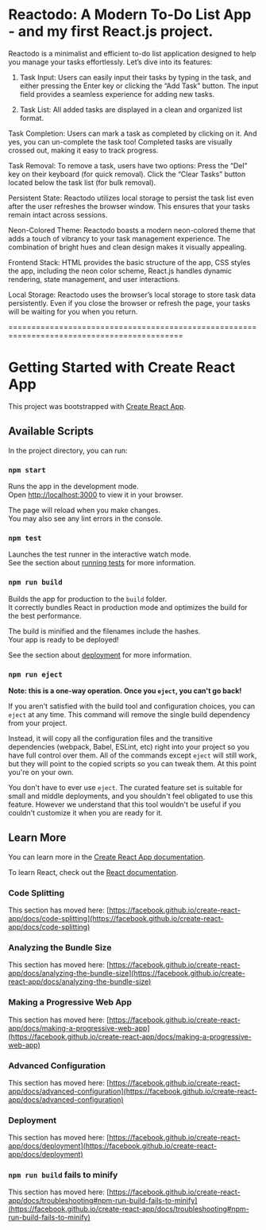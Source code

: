 # Reactodo: A Modern To-Do List App - and my first React.js project. #

Reactodo is a minimalist and efficient to-do list application designed to help you manage your tasks effortlessly. Let’s dive into its features:

1. Task Input:
Users can easily input their tasks by typing in the task, and either pressing the Enter key or clicking the “Add Task” button.
The input field provides a seamless experience for adding new tasks.

2. Task List:
All added tasks are displayed in a clean and organized list format.

Task Completion:
Users can mark a task as completed by clicking on it. And yes, you can un-complete the task too!
Completed tasks are visually crossed out, making it easy to track progress.

Task Removal:
To remove a task, users have two options:
Press the “Del” key on their keyboard (for quick removal).
Click the “Clear Tasks” button located below the task list (for bulk removal).

Persistent State:
Reactodo utilizes local storage to persist the task list even after the user refreshes the browser window.
This ensures that your tasks remain intact across sessions.

Neon-Colored Theme:
Reactodo boasts a modern neon-colored theme that adds a touch of vibrancy to your task management experience.
The combination of bright hues and clean design makes it visually appealing.

Frontend Stack:
HTML provides the basic structure of the app, CSS styles the app, including the neon color scheme, React.js handles dynamic rendering, state management, and user interactions.

Local Storage:
Reactodo uses the browser’s local storage to store task data persistently.
Even if you close the browser or refresh the page, your tasks will be waiting for you when you return.

============================================================================================

# Getting Started with Create React App

This project was bootstrapped with [Create React App](https://github.com/facebook/create-react-app).

## Available Scripts

In the project directory, you can run:

### `npm start`

Runs the app in the development mode.\
Open [http://localhost:3000](http://localhost:3000) to view it in your browser.

The page will reload when you make changes.\
You may also see any lint errors in the console.

### `npm test`

Launches the test runner in the interactive watch mode.\
See the section about [running tests](https://facebook.github.io/create-react-app/docs/running-tests) for more information.

### `npm run build`

Builds the app for production to the `build` folder.\
It correctly bundles React in production mode and optimizes the build for the best performance.

The build is minified and the filenames include the hashes.\
Your app is ready to be deployed!

See the section about [deployment](https://facebook.github.io/create-react-app/docs/deployment) for more information.

### `npm run eject`

**Note: this is a one-way operation. Once you `eject`, you can't go back!**

If you aren't satisfied with the build tool and configuration choices, you can `eject` at any time. This command will remove the single build dependency from your project.

Instead, it will copy all the configuration files and the transitive dependencies (webpack, Babel, ESLint, etc) right into your project so you have full control over them. All of the commands except `eject` will still work, but they will point to the copied scripts so you can tweak them. At this point you're on your own.

You don't have to ever use `eject`. The curated feature set is suitable for small and middle deployments, and you shouldn't feel obligated to use this feature. However we understand that this tool wouldn't be useful if you couldn't customize it when you are ready for it.

## Learn More

You can learn more in the [Create React App documentation](https://facebook.github.io/create-react-app/docs/getting-started).

To learn React, check out the [React documentation](https://reactjs.org/).

### Code Splitting

This section has moved here: [https://facebook.github.io/create-react-app/docs/code-splitting](https://facebook.github.io/create-react-app/docs/code-splitting)

### Analyzing the Bundle Size

This section has moved here: [https://facebook.github.io/create-react-app/docs/analyzing-the-bundle-size](https://facebook.github.io/create-react-app/docs/analyzing-the-bundle-size)

### Making a Progressive Web App

This section has moved here: [https://facebook.github.io/create-react-app/docs/making-a-progressive-web-app](https://facebook.github.io/create-react-app/docs/making-a-progressive-web-app)

### Advanced Configuration

This section has moved here: [https://facebook.github.io/create-react-app/docs/advanced-configuration](https://facebook.github.io/create-react-app/docs/advanced-configuration)

### Deployment

This section has moved here: [https://facebook.github.io/create-react-app/docs/deployment](https://facebook.github.io/create-react-app/docs/deployment)

### `npm run build` fails to minify

This section has moved here: [https://facebook.github.io/create-react-app/docs/troubleshooting#npm-run-build-fails-to-minify](https://facebook.github.io/create-react-app/docs/troubleshooting#npm-run-build-fails-to-minify)
